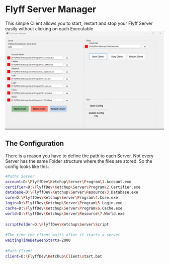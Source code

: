 # Flyff Server Manager
This simple Client allows you to start, restart and stop your Flyff Server easily without clicking on each Executable<br>
![alt text](image.png)<br>
## The Configuration
There is a reason you have to define the path to each Server. Not every Server has the same Folder structure where the files are stored.
So the config looks like this:
```bash
#Paths Server
account=D:\FlyffDev\Ketchup\Server\Program\1.Account.exe
certifier=D:\FlyffDev\Ketchup\Server\Program\2.Certifier.exe
database=D:\FlyffDev\Ketchup\Server\Resource\3.Database.exe
core=D:\FlyffDev\Ketchup\Server\Program\4.Core.exe
login=D:\FlyffDev\Ketchup\Server\Program\5.Login.exe
cache=D:\FlyffDev\Ketchup\Server\Program\6.Cache.exe
world=D:\FlyffDev\Ketchup\Server\Resource\7.World.exe

scriptFolder=D:\FlyffDev\Ketchup\Server\Script

#The time the client waits after it starts a server
waitingTimeBetweenStarts=2000

#Path Client
client=D:\FlyffDev\Ketchup\Client\start.bat
```
